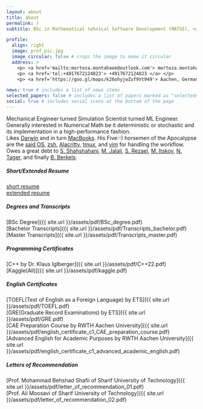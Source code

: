 ```yaml
---
layout: about
title: about
permalink: /
subtitle: BSc in Mathematical tehnical Software Development (MATSE), <a href='https://www.fh-aachen.de/en/'> FH Aachen - University of Applied Sciences  </a>, <a href='https://goo.gl/maps/k26ohyjwZuf9Vt949'> Aachen, Germany </a>

profile:
  align: right
  image: prof_pic.jpg
  image_circular: false # crops the image to make it circular
  address: >
    <p> <a href='mailto:morteza.montahaee@outlook.com'> morteza.montahaee@outlook.com </a> </p>
    <p> <a href='tel:+4917672124823'> +4917672124823 </a> </p>
    <p> <a href='https://goo.gl/maps/k26ohyjwZuf9Vt949'> Aachen, Germany </a> </p>

news: true # includes a list of news items
selected_papers: false # includes a list of papers marked as "selected={true}"
social: true # includes social icons at the bottom of the page
---
```


Mechanical Engineer turned Simulation Scientist turned ML Engineer. Generally interested in Numerical Math be it deterministic or stochastic and its implementation in a high-performance fashion.  
    Likes [Darwin](https://github.com/apple/darwin-xnu) and in turn [MacBooks](https://www.apple.com/mac/).
 His Five:-) horsemen of the Apocalypse are the [said OS](https://github.com/apple/darwin-xnu), [zsh](https://www.zsh.org), [Alacritty](https://alacritty.org/), [tmux](https://github.com/tmux/), and [vim](https://www.vim.org) for handling the workflow.  
Owes a great debt to [S. Shahshahani](http://sharif.ir/~shahshah/), [M. Jalali](https://sites.google.com/site/mirabbasjalali/home?pli=1), [S. Rezaei](http://sina.sharif.edu/~srezaei/), [M. Itskov](https://www.km.rwth-aachen.de/cms/KM/Das-Lehr-und-Forschungsgebiet/Team/Leitung/~qpvr/Mikhail-Itskov/?allou=1&mobile=1&lidx=1), [N. Tager](https://www.sz.rwth-aachen.de/cms/SZ/Das-Sprachenzentrum/Unser-Team/~iinn/Mitarbeiter-CAMPUS-/?gguid=0x446EA780660F524D9C00FBBD05DBC761&allou=1), and finally [B. Berkels](https://www.igpm.rwth-aachen.de/team/berkels).








##### Short/Extended Resume
[short resume](https://raw.githubusercontent.com/adarijani/job_hunting/main/LaTeX_templates/short_resume/short_resume.pdf)  
[extended resume](https://raw.githubusercontent.com/adarijani/job_hunting/main/LaTeX_templates/extended_resume/resume.pdf)
##### Degrees and Transcripts
[BSc Degree]({{ site.url }}/assets/pdf/BSc_degree.pdf)  
[Bachelor Transcripts]({{ site.url }}/assets/pdf/Transcripts_bachelor.pdf)  
[Master Transcripts]({{ site.url }}/assets/pdf/Transcripts_master.pdf)  
##### Programming Certificates
[C++ by Dr. Klaus Iglberger]({{ site.url }}/assets/pdf/C++22.pdf)  
[Kaggle(All)]({{ site.url }}/assets/pdf/kaggle.pdf)  
##### English Certificates
[TOEFL(Test of English as a Foreign Language) by ETS]({{ site.url }}/assets/pdf/TOEFL.pdf)  
[GRE(Graduate Record Examinations) by ETS]({{ site.url }}/assets/pdf/GRE.pdf)  
[CAE Preparation Course by RWTH Aachen University]({{ site.url }}/assets/pdf/english_certificate_c1_CAE_preparation_course.pdf)  
[Advanced English for Academic Purposes by RWTH Aachen University]({{ site.url }}/assets/pdf/english_certificate_c1_advanced_academic_english.pdf)  
##### Letters of Recommendation
[Prof. Mohammad Behshad Shafii of Sharif University of Technology]({{ site.url }}/assets/pdf/letter_of_recommendation_01.pdf)  
[Prof. Ali Moosavi of Sharif University of Technology]({{ site.url }}/assets/pdf/letter_of_recommendation_02.pdf)  







